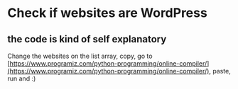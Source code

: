 # Check if websites are WordPress


## the code is kind of self explanatory

Change the websites on the list array, copy, go to [https://www.programiz.com/python-programming/online-compiler/](https://www.programiz.com/python-programming/online-compiler/), paste, run and :)